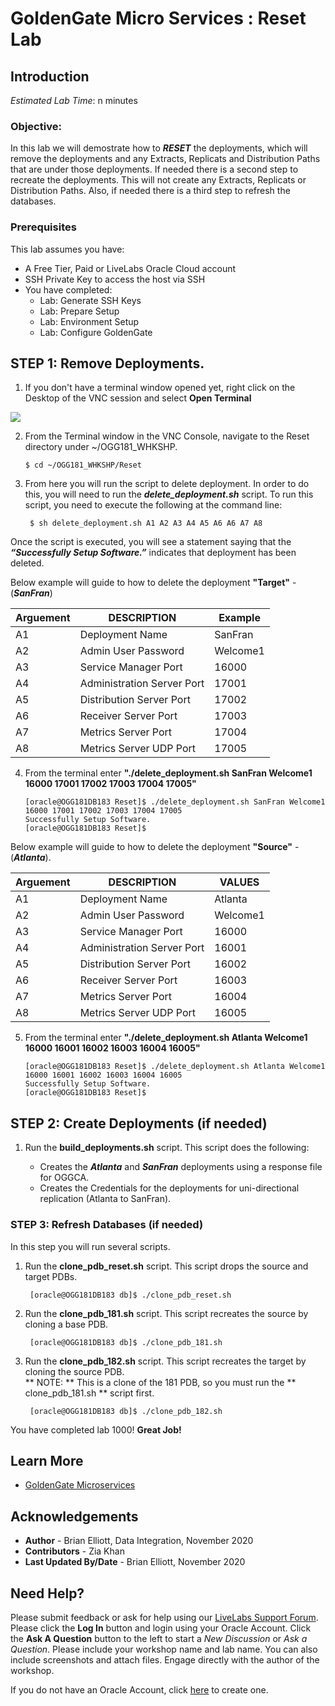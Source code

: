 # GoldenGate Micro Services : Reset Lab

## Introduction



*Estimated Lab Time*:  n minutes

### Objective:

In this lab we will demostrate how to ***RESET*** the deployments, which will remove the deployments and any Extracts, Replicats and Distribution Paths that are under those deployments.
If needed there is a second step to recreate the deployments.  This will not create any Extracts, Replicats or Distribution Paths.
Also, if needed there is a third step to refresh the databases. 

### Prerequisites
This lab assumes you have:
- A Free Tier, Paid or LiveLabs Oracle Cloud account
- SSH Private Key to access the host via SSH
- You have completed:
    - Lab: Generate SSH Keys
    - Lab: Prepare Setup
    - Lab: Environment Setup
    - Lab: Configure GoldenGate

## **STEP 1**: Remove Deployments.

1. If you don't have a terminal window opened yet, right click on the Desktop of the VNC session and select **Open Terminal**

![](images/common/open_terminal.png " ")


2.  From the Terminal window in the VNC Console, navigate to the Reset directory under ~/OGG181_WHKSHP.

        $ cd ~/OGG181_WHKSHP/Reset


3. From here you will run the script to delete deployment.  In order to do this, you will need to run the ***delete_deployment.sh*** script. To run this script, you need to execute the following at the command line:

        $ sh delete_deployment.sh A1 A2 A3 A4 A5 A6 A6 A7 A8

Once the script is executed, you will see a statement saying that the ***“Successfully Setup Software.”*** indicates that deployment has been deleted.

Below example will guide to how to delete the deployment **"Target"** - (***SanFran***)

|    Arguement    | DESCRIPTION	       	        |       Example	      |
|-----------------|-----------------------------|---------------------|
|      A1         |Deployment Name	            |   SanFran           |
|      A2         |Admin User Password	        |   Welcome1          |
|      A3         |Service Manager Port     	|   16000             |
|      A4         |Administration Server Port	|   17001             |
|      A5         |Distribution Server Port 	|   17002             |
|      A6         |Receiver Server Port         |   17003             |
|      A7         |Metrics Server Port          |   17004             |
|      A8         |Metrics Server UDP Port      |   17005             |

4.  From the terminal enter **"./delete_deployment.sh SanFran Welcome1 16000 17001 17002 17003 17004 17005"**

        [oracle@OGG181DB183 Reset]$ ./delete_deployment.sh SanFran Welcome1 16000 17001 17002 17003 17004 17005
        Successfully Setup Software.
        [oracle@OGG181DB183 Reset]$ 

Below example will guide to how to delete the deployment **"Source"** - (***Atlanta***).

|    Arguement    | DESCRIPTION	       	        |       VALUES	      |
|-----------------|-----------------------------|---------------------|
|      A1         |Deployment Name	            | 	Atlanta	          |
|      A2         |Admin User Password	        |	Welcome1          |
|      A3         |Service Manager Port     	| 	16000	          |
|      A4         |Administration Server Port	| 	16001	          |
|      A5         |Distribution Server Port 	|	16002	          |
|      A6         |Receiver Server Port         |   16003    	      |
|      A7         |Metrics Server Port          |   16004             |
|      A8         |Metrics Server UDP Port      |   16005             |

5.  From the terminal enter **"./delete_deployment.sh Atlanta Welcome1 16000 16001 16002 16003 16004 16005"**

        [oracle@OGG181DB183 Reset]$ ./delete_deployment.sh Atlanta Welcome1 16000 16001 16002 16003 16004 16005
        Successfully Setup Software.
        [oracle@OGG181DB183 Reset]$ 

## **STEP 2**: Create Deployments (if needed)

1. Run the **build_deployments.sh** script.  This script does the following:

    -   Creates the ***Atlanta*** and  ***SanFran*** deployments using a response file for OGGCA.
    -   Creates the Credentials for the deployments for uni-directional replication (Atlanta to SanFran).

### **STEP 3**: Refresh Databases (if needed)

In this step you will run several scripts.

1. Run the **clone_pdb_reset.sh** script.  This script drops the source and target PDBs.

        [oracle@OGG181DB183 db]$ ./clone_pdb_reset.sh

2. Run the **clone_pdb_181.sh** script.  This script recreates the source by cloning a base PDB.

        [oracle@OGG181DB183 db]$ ./clone_pdb_181.sh

3. Run the **clone_pdb_182.sh** script.  This script recreates the target by cloning the source PDB.  
        ** NOTE: ** This is a clone of the 181 PDB, so you must run the ** clone_pdb_181.sh ** script first.

        [oracle@OGG181DB183 db]$ ./clone_pdb_182.sh

You have completed lab 1000! **Great Job!**

## Learn More

* [GoldenGate Microservices](https://docs.oracle.com/goldengate/c1230/gg-winux/GGCON/getting-started-oracle-goldengate.htm#GGCON-GUID-5DB7A5A1-EF00-4709-A14E-FF0ADC18E842")


## Acknowledgements
* **Author** - Brian Elliott, Data Integration, November 2020
* **Contributors** - Zia Khan
* **Last Updated By/Date** - Brian Elliott, November 2020

## Need Help?
Please submit feedback or ask for help using our [LiveLabs Support Forum](https://community.oracle.com/tech/developers/categories/livelabsdiscussions). Please click the **Log In** button and login using your Oracle Account. Click the **Ask A Question** button to the left to start a *New Discussion* or *Ask a Question*.  Please include your workshop name and lab name.  You can also include screenshots and attach files.  Engage directly with the author of the workshop.

If you do not have an Oracle Account, click [here](https://profile.oracle.com/myprofile/account/create-account.jspx) to create one.
